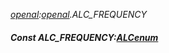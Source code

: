 _[openal](../../modules/openal/openal-module.md):[openal](../../modules/openal/openal-module.md).ALC\_FREQUENCY_
##### Const ALC\_FREQUENCY:[ALCenum](../../modules/openal/openal-alcenum.md)
